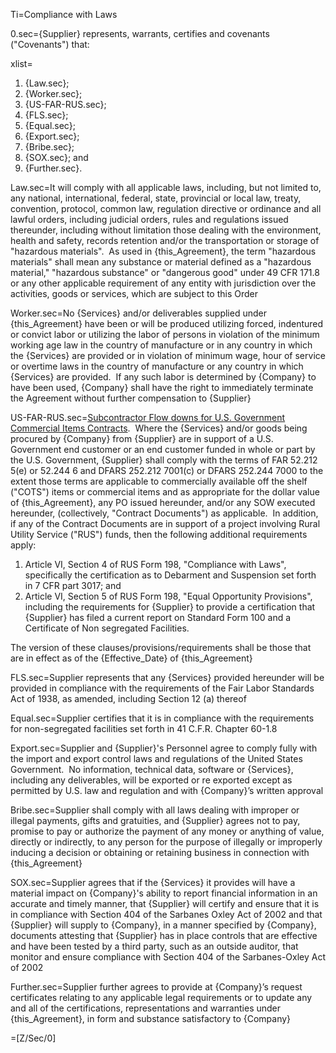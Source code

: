 Ti=Compliance with Laws

0.sec={Supplier} represents, warrants, certifies and covenants ("Covenants") that:

xlist=<ol><li>{Law.sec};</li><li>{Worker.sec};</li><li>{US-FAR-RUS.sec};</li><li>{FLS.sec};</li><li>{Equal.sec};</li><li>{Export.sec};</li><li>{Bribe.sec};</li><li>{SOX.sec}; and</li><li>{Further.sec}.</li></ol>

Law.sec=It will comply with all applicable laws, including, but not limited to, any national, international, federal, state, provincial or local law, treaty, convention, protocol, common law, regulation directive or ordinance and all lawful orders, including judicial orders, rules and regulations issued thereunder, including without limitation those dealing with the environment, health and safety, records retention and/or the transportation or storage of "hazardous materials".  As used in {this_Agreement}, the term "hazardous materials" shall mean any substance or material defined as a "hazardous material," "hazardous substance" or "dangerous good" under 49 CFR 171.8 or any other applicable requirement of any entity with jurisdiction over the activities, goods or services, which are subject to this Order

Worker.sec=No {Services} and/or deliverables supplied under {this_Agreement} have been or will be produced utilizing forced, indentured or convict labor or utilizing the labor of persons in violation of the minimum working age law in the country of manufacture or in any country in which the {Services} are provided or in violation of minimum wage, hour of service or overtime laws in the country of manufacture or any country in which {Services} are provided.  If any such labor is determined by {Company} to have been used, {Company} shall have the right to immediately terminate the Agreement without further compensation to {Supplier}

US-FAR-RUS.sec=<u>Subcontractor Flow downs for U.S. Government Commercial Items Contracts</u>.  Where the {Services} and/or goods being procured by {Company} from {Supplier} are in support of a U.S. Government end customer or an end customer funded in whole or part by the U.S. Government, {Supplier} shall comply with the terms of FAR 52.212 5(e) or 52.244 6 and DFARS 252.212 7001(c) or DFARS 252.244 7000 to the extent those terms are applicable to commercially available off the shelf ("COTS") items or commercial items and as appropriate for the dollar value of {this_Agreement}, any PO issued hereunder, and/or any SOW executed hereunder, (collectively, "Contract Documents") as applicable.  In addition, if any of the Contract Documents are in support of a project involving Rural Utility Service ("RUS") funds, then the following additional requirements apply: <ol><li>Article VI, Section 4 of RUS Form 198, "Compliance with Laws", specifically the certification as to Debarment and Suspension set forth in 7 CFR part 3017; and</li><li>Article VI, Section 5 of RUS Form 198, "Equal Opportunity Provisions", including the requirements for {Supplier} to provide a certification that {Supplier} has filed a current report on Standard Form 100 and a Certificate of Non segregated Facilities.</li></ol> The version of these clauses/provisions/requirements shall be those that are in effect as of the {Effective_Date} of {this_Agreement}

FLS.sec=Supplier represents that any {Services} provided hereunder will be provided in compliance with the requirements of the Fair Labor Standards Act of 1938, as amended, including Section 12 (a) thereof

Equal.sec=Supplier certifies that it is in compliance with the requirements for non-segregated facilities set forth in 41 C.F.R. Chapter 60-1.8

Export.sec=Supplier and {Supplier}'s Personnel agree to comply fully with the import and export control laws and regulations of the United States Government.  No information, technical data, software or {Services}, including any deliverables, will be exported or re exported except as permitted by U.S. law and regulation and with {Company}’s written approval

Bribe.sec=Supplier shall comply with all laws dealing with improper or illegal payments, gifts and gratuities, and {Supplier} agrees not to pay, promise to pay or authorize the payment of any money or anything of value, directly or indirectly, to any person for the purpose of illegally or improperly inducing a decision or obtaining or retaining business in connection with {this_Agreement}

SOX.sec=Supplier agrees that if the {Services} it provides will have a material impact on {Company}'s ability to report financial information in an accurate and timely manner, that {Supplier} will certify and ensure that it is in compliance with Section 404 of the Sarbanes Oxley Act of 2002 and that {Supplier} will supply to {Company}, in a manner specified by {Company}, documents attesting that {Supplier} has in place controls that are effective and have been tested by a third party, such as an outside auditor, that monitor and ensure compliance with Section 404 of the Sarbanes-Oxley Act of 2002

Further.sec=Supplier further agrees to provide at {Company}’s request certificates relating to any applicable legal requirements or to update any and all of the certifications, representations and warranties under {this_Agreement}, in form and substance satisfactory to {Company}

=[Z/Sec/0]